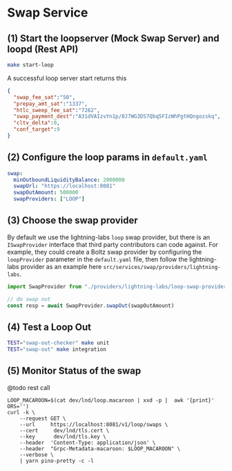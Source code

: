 Swap Service 
============

(1) Start the loopserver (Mock Swap Server) and loopd (Rest API)
---------------------------------------
```sh
make start-loop
```

A successful loop server start returns this
```json
{
  "swap_fee_sat":"50", 
  "prepay_amt_sat":"1337", 
  "htlc_sweep_fee_sat":"7262", 
  "swap_payment_dest":"A31dVAIzvYn1p/0J7WG3DS7Qbq5FIzWhPgtHQngozskq",
  "cltv_delta":0, 
  "conf_target":9
}
```

(2) Configure the loop params in `default.yaml`
---------------------------------------

```yaml
swap:
  minOutboundLiquidityBalance: 2000000
  swapUrl: "https://localhost:8081"
  swapOutAmount: 500000 
  swapProviders: ["LOOP"] 
```

(3) Choose the swap provider
---------------------------------------

By default we use the lightning-labs `loop` swap provider, but there is an `ISwapProvider` interface that third party contributors can code against. For example, they could create a Boltz swap provider by configuring the `loopProvider` parameter in the `default.yaml` file, then follow the lightning-labs provider as an example here `src/services/swap/providers/lightning-labs`. 

```typescript
import SwapProvider from "./providers/lightning-labs/loop-swap-provider"

// do swap out
const resp = await SwapProvider.swapOut(swapOutAmount)
```


(4) Test a Loop Out
---------------------------------------
```sh
TEST="swap-out-checker" make unit
TEST="swap-out" make integration
```

(5) Monitor Status of the swap
----------------------------
@todo rest call

```
LOOP_MACAROON=$(cat dev/lnd/loop.macaroon | xxd -p |  awk '{print}' ORS='')
curl -k \
    --request GET \
    --url     https://localhost:8081/v1/loop/swaps \
    --cert     dev/lnd/tls.cert \
    --key      dev/lnd/tls.key \
    --header  'Content-Type: application/json' \
    --header  "Grpc-Metadata-macaroon: $LOOP_MACAROON" \
    --verbose \
    | yarn pino-pretty -c -l
```